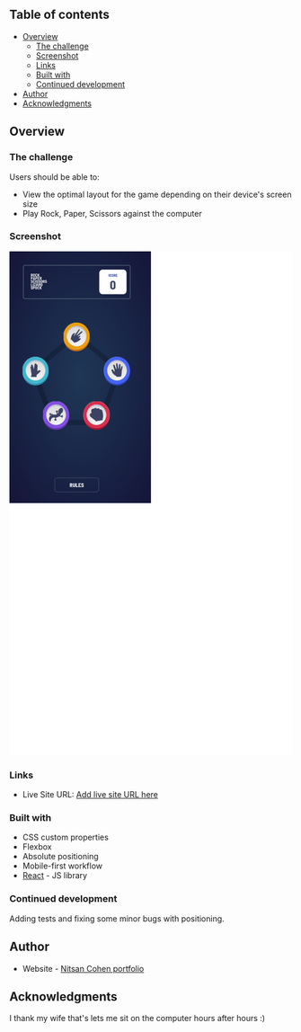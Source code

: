 ## Table of contents

- [Overview](#overview)
  - [The challenge](#the-challenge)
  - [Screenshot](#screenshot)
  - [Links](#links)
  - [Built with](#built-with)
  - [Continued development](#continued-development)
- [Author](#author)
- [Acknowledgments](#acknowledgments)

## Overview

### The challenge

Users should be able to:

- View the optimal layout for the game depending on their device's screen size
- Play Rock, Paper, Scissors against the computer

### Screenshot

![](./rps.png)

### Links

- Live Site URL: [Add live site URL here](https://rpss-game.netlify.app/)

### Built with

- CSS custom properties
- Flexbox
- Absolute positioning
- Mobile-first workflow
- [React](https://reactjs.org/) - JS library

### Continued development

Adding tests and fixing some minor bugs with positioning.

## Author

- Website - [Nitsan Cohen portfolio](https://nitsan-portfolio.netlify.app/)

## Acknowledgments

I thank my wife that's lets me sit on the computer hours after hours :)
